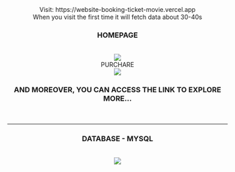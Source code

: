 <div align="center">
  Visit: https://website-booking-ticket-movie.vercel.app
  <br />
  When you visit the first time it will fetch data about 30-40s
  <br />
  <h3 align="center">
    HOMEPAGE
  </h3>
  <br />
  <img src="https://github.com/toniiplaycode/Website-Booking-Ticket-Movie/assets/109264891/5786512e-0e23-4b57-8e5c-1f2a53a0410f" />
  <br /30
  <h3 align="center">
    PURCHARE
  </h3>
  <br />
  <img src="https://github.com/toniiplaycode/Website-Booking-Ticket-Movie/assets/109264891/3982639e-936a-41f6-8fb3-bec00e63d0f5" />
  <br />
  <h3 align="center">
    AND MOREOVER, YOU CAN ACCESS THE LINK TO EXPLORE MORE...
  </h3>
  <br />
  <hr>
  <h3 align="center">
    DATABASE - MYSQL
  </h3>
  <br />
  <img src="https://github.com/toniiplaycode/Website-Booking-Ticket-Movie/assets/109264891/50dad5aa-141b-4baa-9a5f-09492b6d5a33" />
  <br />
</div>
